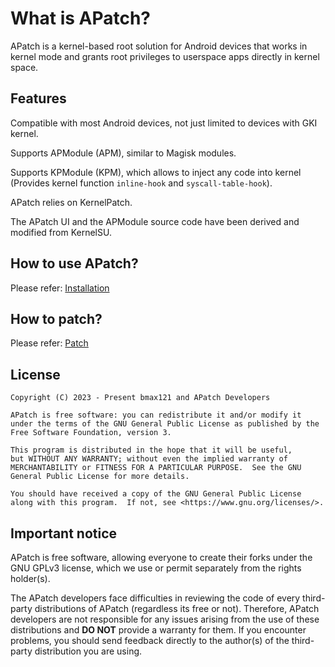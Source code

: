 # What is APatch?

APatch is a kernel-based root solution for Android devices that works in kernel mode and grants root privileges to userspace apps directly in kernel space.

## Features

Compatible with most Android devices, not just limited to devices with GKI kernel.

Supports APModule (APM), similar to Magisk modules.

Supports KPModule (KPM), which allows to inject any code into kernel (Provides kernel function `inline-hook` and `syscall-table-hook`).

APatch relies on KernelPatch.

The APatch UI and the APModule source code have been derived and modified from KernelSU.

## How to use APatch?

Please refer: [Installation](/install)

## How to patch?

Please refer: [Patch](/install#how-to-patch)

## License

```
Copyright (C) 2023 - Present bmax121 and APatch Developers

APatch is free software: you can redistribute it and/or modify it under the terms of the GNU General Public License as published by the Free Software Foundation, version 3.

This program is distributed in the hope that it will be useful,
but WITHOUT ANY WARRANTY; without even the implied warranty of MERCHANTABILITY or FITNESS FOR A PARTICULAR PURPOSE.  See the GNU General Public License for more details.

You should have received a copy of the GNU General Public License along with this program.  If not, see <https://www.gnu.org/licenses/>.
```

## Important notice

APatch is free software, allowing everyone to create their forks under the GNU GPLv3 license, which we use or permit separately from the rights holder(s).

The APatch developers face difficulties in reviewing the code of every third-party distributions of APatch (regardless its free or not). Therefore, APatch developers are not responsible for any issues arising from the use of these distributions and **DO NOT** provide a warranty for them. If you encounter problems, you should send feedback directly to the author(s) of the third-party distribution you are using.
